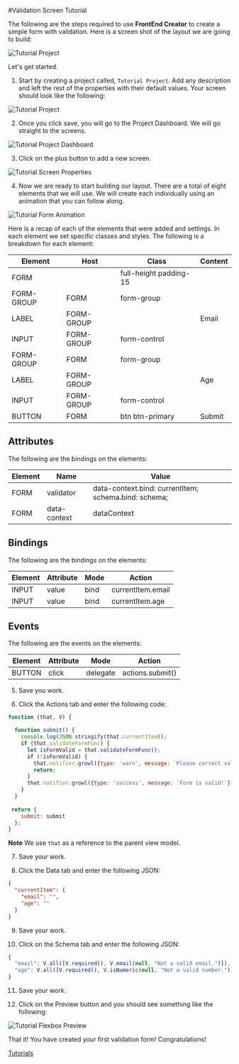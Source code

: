 #Validation Screen Tutorial

The following are the steps required to use **FrontEnd Creator** to create a simple form with validation. Here is a screen shot of the layout we are going to build:

![Tutorial Project](../images/tutorials/tutorial-validation-designer.png)

Let's get started.

1. Start by creating a project called, `Tutorial Project`. Add any description and left the rest of the properties with their default values. Your screen should look like the following:

  ![Tutorial Project](../images/tutorials/tutorial-project.png)

2. Once you click save, you will go to the Project Dashboard. We will go straight to the screens.

  ![Tutorial Project Dashboard](../images/tutorials/tutorial-project-dashboard.png)

3. Click on the plus button to add a new screen.

  ![Tutorial Screen Properties](../images/tutorials/tutorial-validation-screen-properties.png)
  
4. Now we are ready to start building our layout. There are a total of eight elements that we will use. We will create each individually using an animation that you can follow along.

  ![Tutorial Form Animation](../images/tutorials/tutorial-validation-screen.gif)

  Here is a recap of each of the elements that were added and settings. In each element we set specific classes and styles. The following is a breakdown for each element:

  | Element | Host | Class | Content |
  | --- | --- | --- |--- |
  | FORM |  | full-height padding-15 | |
  | FORM-GROUP | FORM | form-group | |
  | LABEL | FORM-GROUP |  | Email |
  | INPUT | FORM-GROUP | form-control | |
  | FORM-GROUP | FORM | form-group | |
  | LABEL | FORM-GROUP |  | Age |
  | INPUT | FORM-GROUP | form-control | |
  | BUTTON | FORM | btn btn-primary | Submit |

  ## Attributes
  The following are the bindings on the elements:

  | Element | Name | Value |
  | --- | --- | --- |
  | FORM | validator | data-context.bind: currentItem; schema.bind: schema; |
  | FORM | data-context | dataContext |

  ## Bindings
  The following are the bindings on the elements:

  | Element | Attribute | Mode | Action |
  | --- | --- | --- |--- |
  | INPUT | value | bind | currentItem.email |
  | INPUT | value | bind | currentItem.age |

  ## Events
  The following are the events on the elements:

  | Element | Attribute | Mode | Action |
  | --- | --- | --- |--- |
  | BUTTON | click | delegate | actions.submit() |

5. Save you work.

6. Click the Actions tab and enter the following code:

  ```javascript
  function (that, V) {

    function submit() {
      console.log(JSON.stringify(that.currentItem));
      if (that.validateFormFunc) {
        let isFormValid = that.validateFormFunc();
        if (!isFormValid) {
          that.notifier.growl({type: 'warn', message: `Please correct validation errors!`});
          return;
        }
        that.notifier.growl({type: 'success', message: `Form is valid!`});    
      }
    }
    
   return {
      submit: submit
    };
  }
  ```

  **Note** We use `that` as a reference to the parent view model.

7. Save your work.

8. Click the Data tab and enter the following JSON:

  ```json
  {
    "currentItem": {
      "email": "",
      "age": ""
    }
  }
  ```

9. Save your work.

10. Click on the Schema tab and enter the following JSON:

  ```javascript
  {
    "email": V.all([V.required(), V.email(null, "Not a valid email.")]),
    "age": V.all([V.required(), V.isNumeric(null, "Not a valid number.")])
  }
  ```

11. Save your work.

12. Click on the Preview button and you should see something like the following:

  ![Tutorial Flexbox Preview](../images/tutorials/tutorial-validation-preview.gif)

That it! You have created your first validation form! Congratulations!

[ Tutorials ](tutorials/tutorials)

